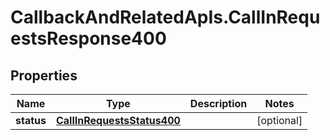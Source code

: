 # CallbackAndRelatedApIs.CallInRequestsResponse400

## Properties
Name | Type | Description | Notes
------------ | ------------- | ------------- | -------------
**status** | [**CallInRequestsStatus400**](CallInRequestsStatus400.md) |  | [optional] 


